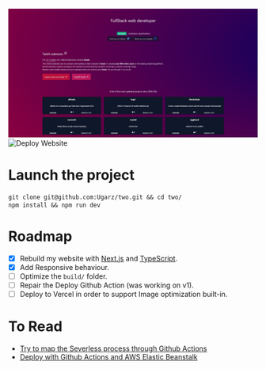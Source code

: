 ![](https://github.com/Ugarz/two/blob/main/public/screenshot.jpg?raw=true)
![Deploy Website](https://github.com/Ugarz/one/workflows/Deploy%20Website/badge.svg)

# Launch the project
```
git clone git@github.com:Ugarz/two.git && cd two/
npm install && npm run dev
```

# Roadmap
- [x] Rebuild my website with [Next.js](https://nextjs.org/) and [TypeScript](https://www.typescriptlang.org/).
- [x] Add Responsive behaviour.
- [ ] Optimize the `build/` folder.
- [ ] Repair the Deploy Github Action (was working on v1).
- [ ] Deploy to Vercel in order to support Image optimization built-in.

# To Read
- [Try to map the Severless process through Github Actions](https://maxrohde.com/2021/01/30/deploy-next-js-to-aws/)
- [Deploy with Github Actions and AWS Elastic Beanstalk](https://dev.to/pllearns/deploy-nextjs-to-aws-eb-with-github-actions-in-2021-2i8b)